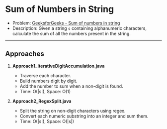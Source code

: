 # Sum of Numbers in String

- Problem: [GeeksforGeeks - Sum of numbers in string](https://www.geeksforgeeks.org/problems/sum-of-numbers-in-string-1587115621/0)  
- Description: Given a string `s` containing alphanumeric characters, calculate the sum of all the numbers present in the string.

---

## Approaches

1. **Approach1_IterativeDigitAccumulation.java**
   - Traverse each character.
   - Build numbers digit by digit.
   - Add the number to sum when a non-digit is found.
   - Time: O(|s|), Space: O(1)

2. **Approach2_RegexSplit.java**
   - Split the string on non-digit characters using regex.
   - Convert each numeric substring into an integer and sum them.
   - Time: O(|s|), Space: O(|s|)
